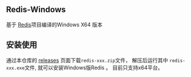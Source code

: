 Redis-Windows
---------------------------

基于 [Redis](https://github.com/redis/redis)项目编译的Windows X64 版本

## 安装使用

通过本仓库的 [releases](https://github.com/yujiady/Redis-Windows/releases) 页面下载`redis-xxx.zip`文件， 解压后运行其中 `redis-xxx.exe`文件, 就可以安装Windows版Redis 。 目前只支持x64平台。
